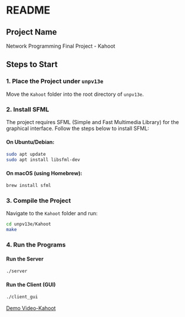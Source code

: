 # README

## Project Name
Network Programming Final Project - Kahoot

## Steps to Start

### 1. Place the Project under `unpv13e`
Move the `Kahoot` folder into the root directory of `unpv13e`.

### 2. Install SFML
The project requires SFML (Simple and Fast Multimedia Library) for the graphical interface. 
Follow the steps below to install SFML:
#### On Ubuntu/Debian:
```bash
sudo apt update
sudo apt install libsfml-dev
```
#### On macOS (using Homebrew):
```bash
brew install sfml
```
### 3. Compile the Project
Navigate to the `Kahoot` folder and run:

```bash
cd unpv13e/Kahoot
make
```

### 4. Run the Programs

#### Run the Server
```bash
./server
```

#### Run the Client (GUI)
```bash
./client_gui
```

[Demo Video-Kahoot](https://youtu.be/n9zhfwTx_iU)